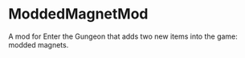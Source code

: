 # ModdedMagnetMod
 A mod for Enter the Gungeon that adds two new items into the game: modded magnets.
